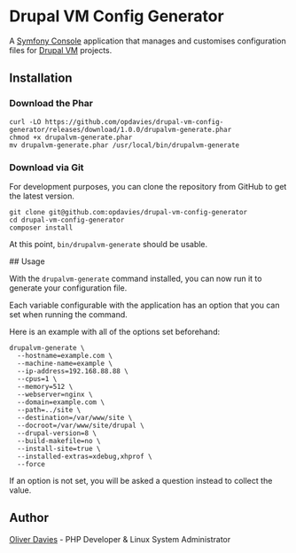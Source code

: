 # Drupal VM Config Generator

A [Symfony Console](http://symfony.com/doc/current/components/console/introduction.html) application that manages and customises configuration files for [Drupal VM](http://www.drupalvm.com) projects.

## Installation

### Download the Phar

```
curl -LO https://github.com/opdavies/drupal-vm-config-generator/releases/download/1.0.0/drupalvm-generate.phar
chmod +x drupalvm-generate.phar
mv drupalvm-generate.phar /usr/local/bin/drupalvm-generate
```

### Download via Git

For development purposes, you can clone the repository from GitHub to get the latest version.

```
git clone git@github.com:opdavies/drupal-vm-config-generator
cd drupal-vm-config-generator
composer install
```

At this point, `bin/drupalvm-generate` should be usable.

## Usage

With the `drupalvm-generate` command installed, you can now run it to generate your configuration file.

Each variable configurable with the application has an option that you can set when running the command.

Here is an example with all of the options set beforehand:

```
drupalvm-generate \
  --hostname=example.com \
  --machine-name=example \
  --ip-address=192.168.88.88 \
  --cpus=1 \
  --memory=512 \
  --webserver=nginx \
  --domain=example.com \
  --path=../site \
  --destination=/var/www/site \
  --docroot=/var/www/site/drupal \
  --drupal-version=8 \
  --build-makefile=no \
  --install-site=true \
  --installed-extras=xdebug,xhprof \
  --force
```

If an option is not set, you will be asked a question instead to collect the value.

## Author

[Oliver Davies](https://www.oliverdavies.uk) - PHP Developer & Linux System Administrator
